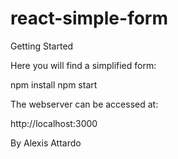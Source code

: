 # react-simple-form

Getting Started

Here you will find a simplified form:

npm install
npm start

The webserver can be accessed at:

http://localhost:3000

By Alexis Attardo
